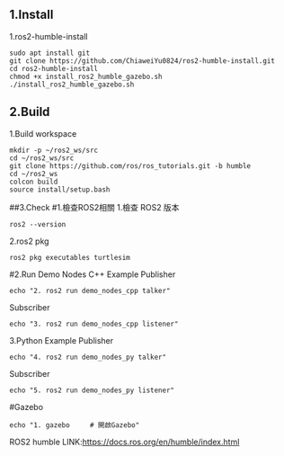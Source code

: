 ## 1.Install
1.ros2-humble-install
```
sudo apt install git
git clone https://github.com/ChiaweiYu0824/ros2-humble-install.git
cd ros2-humble-install
chmod +x install_ros2_humble_gazebo.sh
./install_ros2_humble_gazebo.sh 
```
## 2.Build
1.Build workspace
```
mkdir -p ~/ros2_ws/src
cd ~/ros2_ws/src
git clone https://github.com/ros/ros_tutorials.git -b humble
cd ~/ros2_ws
colcon build
source install/setup.bash
```
##3.Check
#1.檢查ROS2相關
1.檢查 ROS2 版本
```
ros2 --version
```
2.ros2 pkg
```
ros2 pkg executables turtlesim
```
#2.Run Demo Nodes
C++ Example
Publisher
```
echo "2. ros2 run demo_nodes_cpp talker"
```
Subscriber
```
echo "3. ros2 run demo_nodes_cpp listener"
```
3.Python Example
Publisher
```
echo "4. ros2 run demo_nodes_py talker"
```
Subscriber
```
echo "5. ros2 run demo_nodes_py listener"
```
#Gazebo
```
echo "1. gazebo     # 開啟Gazebo"
```

ROS2 humble LINK:https://docs.ros.org/en/humble/index.html
